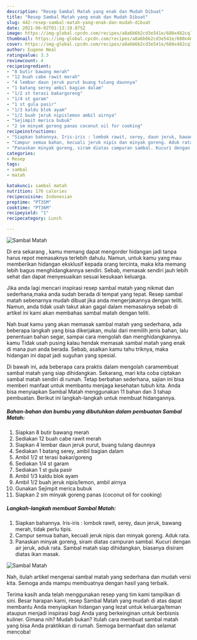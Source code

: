 ```yaml
---
description: "Resep Sambal Matah yang enak dan Mudah Dibuat"
title: "Resep Sambal Matah yang enak dan Mudah Dibuat"
slug: 442-resep-sambal-matah-yang-enak-dan-mudah-dibuat
date: 2021-06-02T01:13:19.875Z
image: https://img-global.cpcdn.com/recipes/a8a6b6b2cd3e541e/680x482cq70/sambal-matah-foto-resep-utama.jpg
thumbnail: https://img-global.cpcdn.com/recipes/a8a6b6b2cd3e541e/680x482cq70/sambal-matah-foto-resep-utama.jpg
cover: https://img-global.cpcdn.com/recipes/a8a6b6b2cd3e541e/680x482cq70/sambal-matah-foto-resep-utama.jpg
author: Eugene Neal
ratingvalue: 3.3
reviewcount: 4
recipeingredient:
- "8 butir bawang merah"
- "12 buah cabe rawit merah"
- "4 lembar daun jeruk purut buang tulang daunnya"
- "1 batang serey ambil bagian dalam"
- "1/2 st terasi bakargoreng"
- "1/4 st garam"
- "1 st gula pasir"
- "1/3 kaldu blok ayam"
- "1/2 buah jeruk nipislemon ambil airnya"
- "Sejimpit merica bubuk"
- "2 sm minyak goreng panas coconut oil for cooking"
recipeinstructions:
- "Siapkan bahannya. Iris-iris : lombok rawit, serey, daun jeruk, bawang merah, tidak perlu tipis."
- "Campur semua bahan, kecuali jeruk nipis dan minyak goreng. Aduk rata."
- "Panaskan minyak goreng, siram diatas campuran sambal. Kucuri dengan air jeruk, aduk rata. Sambal matah siap dihidangkan, biasanya disiram diatas ikan masak."
categories:
- Resep
tags:
- sambal
- matah

katakunci: sambal matah 
nutrition: 176 calories
recipecuisine: Indonesian
preptime: "PT35M"
cooktime: "PT36M"
recipeyield: "1"
recipecategory: Lunch

---
```



![Sambal Matah](https://img-global.cpcdn.com/recipes/a8a6b6b2cd3e541e/680x482cq70/sambal-matah-foto-resep-utama.jpg)

Di era  sekarang , kamu memang dapat mengorder hidangan jadi tanpa harus repot memasaknya terlebih dahulu. Namun, untuk kamu yang mau memberikan hidangan eksklusif kepada orang tercinta, maka kita memang lebih bagus menghidangkannya sendiri. Sebab, memasak sendiri jauh lebih sehat dan dapat menyesuaikan sesuai kesukaan keluarga.

Jika anda lagi mencari inspirasi resep sambal matah yang nikmat dan sederhana,maka anda sudah berada di tempat yang tepat. Resep sambal matah  sebenarnya mudah dibuat jika anda mengerjakannya dengan teliti. Namun, anda tidak usah takut akan gagal dalam memasaknya 
sebab di artikel ini kami akan membahas sambal matah dengan teliti.  



Nah buat kamu yang akan memasak sambal matah yang sederhana, ada beberapa langkah yang bisa dikerjakan, mulai dari memilih jenis bahan, lalu penentuan bahan segar, sampai cara mengolah dan menghidangkannya. kamu Tidak usah pusing kalau hendak memasak sambal matah yang enak di mana pun anda berada. Sebab, asalkan kamu  tahu triknya, maka hidangan ini dapat jadi suguhan yang spesial.

Di bawah ini, ada beberapa cara praktis  dalam mengolah caramembuat sambal matah yang siap dihidangkan. Sekarang, mari kita coba ciptakan sambal matah sendiri di rumah. Tetap berbahan sederhana, sajian ini bisa memberi manfaat untuk membantu menjaga kesehatan tubuh kita. Anda bisa menyiapkan Sambal Matah menggunakan 11 bahan dan 3 tahap pembuatan. Berikut ini langkah-langkah untuk membuat hidangannya.

<!--inarticleads1-->

##### Bahan-bahan dan bumbu yang dibutuhkan dalam pembuatan Sambal Matah:

1. Siapkan 8 butir bawang merah
1. Sediakan 12 buah cabe rawit merah
1. Siapkan 4 lembar daun jeruk purut, buang tulang daunnya
1. Sediakan 1 batang serey, ambil bagian dalam
1. Ambil 1/2 st terasi bakar/goreng
1. Sediakan 1/4 st garam
1. Sediakan 1 st gula pasir
1. Ambil 1/3 kaldu blok ayam
1. Ambil 1/2 buah jeruk nipis/lemon, ambil airnya
1. Gunakan Sejimpit merica bubuk
1. Siapkan 2 sm minyak goreng panas (coconut oil for cooking)




<!--inarticleads2-->

##### Langkah-langkah membuat Sambal Matah:

1. Siapkan bahannya. Iris-iris : lombok rawit, serey, daun jeruk, bawang merah, tidak perlu tipis.
1. Campur semua bahan, kecuali jeruk nipis dan minyak goreng. Aduk rata.
1. Panaskan minyak goreng, siram diatas campuran sambal. Kucuri dengan air jeruk, aduk rata. Sambal matah siap dihidangkan, biasanya disiram diatas ikan masak.
<img src="//assets-global.cpcdn.com/assets/icons/button_play-2c75c40dde080a61004c1f40b05d8f140eaff45d7e9e6481dc71c63d2e7c4909.png" alt="Sambal Matah">



Nah, itulah artikel mengenai  sambal matah  yang sederhana dan mudah versi kita. Semoga anda mampu membuatnya dengan hasil yang terbaik. 

Terima kasih anda telah menggunakan resep yang tim kami tampilkan di sini. Besar harapan kami, resep  Sambal Matah yang mudah di atas dapat membantu Anda menyiapkan hidangan yang lezat untuk keluarga/teman ataupun menjadi inspirasi bagi Anda yang berkeinginan untuk berbisnis kuliner. Gimana nih? Mudah bukan? Itulah cara membuat sambal matah yang bisa Anda praktikkan di rumah. Semoga bermanfaat dan selamat mencoba!

